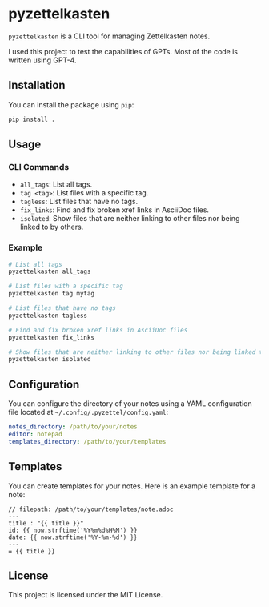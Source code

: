 # pyzettelkasten

`pyzettelkasten` is a CLI tool for managing Zettelkasten notes.

I used this project to test the capabilities of GPTs.
Most of the code is written using GPT-4.

## Installation

You can install the package using `pip`:

```sh
pip install .
```

## Usage

### CLI Commands

- `all_tags`: List all tags.
- `tag <tag>`: List files with a specific tag.
- `tagless`: List files that have no tags.
- `fix_links`: Find and fix broken xref links in AsciiDoc files.
- `isolated`: Show files that are neither linking to other files nor being linked to by others.

### Example

```sh
# List all tags
pyzettelkasten all_tags

# List files with a specific tag
pyzettelkasten tag mytag

# List files that have no tags
pyzettelkasten tagless

# Find and fix broken xref links in AsciiDoc files
pyzettelkasten fix_links

# Show files that are neither linking to other files nor being linked to by others
pyzettelkasten isolated
```

## Configuration

You can configure the directory of your notes using a YAML configuration file located at `~/.config/.pyzettel/config.yaml`:

```yaml
notes_directory: /path/to/your/notes
editor: notepad
templates_directory: /path/to/your/templates
```

## Templates

You can create templates for your notes. Here is an example template for a note:

```asciidoc
// filepath: /path/to/your/templates/note.adoc
---
title : "{{ title }}"
id: {{ now.strftime('%Y%m%d%H%M') }}
date: {{ now.strftime('%Y-%m-%d') }}
---
= {{ title }}
```

## License

This project is licensed under the MIT License.